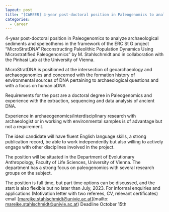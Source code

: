 ```yaml
---
layout: post
title: "[CAREER] 4-year post-doctoral position in Paleogenomics to analyze archaeological sediments and speleothems"
categories:
  - Career
---
```


4-year post-doctoral position in Paleogenomics to analyze archaeological sediments and speleothems in the framework of the ERC St G project “MicroStratDNA” Reconstructing Paleolithic Population Dynamics Using Microstratified Paleogenomics” by M. Stahlschmidt and in collaboration with the Pinhasi Lab at the University of Vienna.

MicroStratDNA is positioned at the intersection of geoarchaeology and archaeogenomics and concerned with the formation history of environmental sources of DNA pertaining to archaeological questions and with a focus on human aDNA

Requirements for the post are a doctoral degree in Paleogenomics and experience with the extraction, sequencing and data analysis of ancient DNA.

Experience in archaeogenomics/interdisciplinary research with archaeologist or in working with environmental samples is of advantage but not a requirement.

The ideal candidate will have fluent English language skills, a strong publication record, be able to work independently but also willing to actively engage with other disciplines involved in the project.

The position will be situated in the Department of Evolutionary Anthropology, Faculty of Life Sciences, University of Vienna. The department has a strong focus on paleogenomics with several research groups on the subject.

The position is full time, but part time options can be discussed, and the start is also flexible but no later than July, 2023. For informal enquiries and applications (Motivation letter with two referees, CV, relevant certificates) email [mareike.stahlschmidt@univie.ac.at](mailto: mareike.stahlschmidt@univie.ac.at) Deadline October 15th
